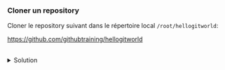 ### Cloner un repository

Cloner le repository suivant dans le répertoire local `/root/hellogitworld`:

https://github.com/githubtraining/hellogitworld

<br>
<details><summary>Solution</summary>
<br>
````plain
cd /root
git clone https://github.com/githubtraining/hellogitworld.git
```{{exec}}
</details>
